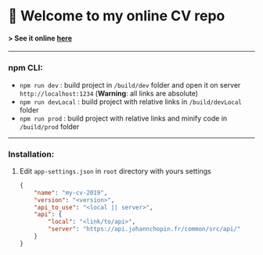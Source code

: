 # :page_facing_up: Welcome to my online CV repo

#### > See it online [here](https://cv.johannchopin.fr/)


----
### npm CLI:
* `npm run dev` : build project in `/build/dev` folder and open it on server `http://localhost:1234` (**Warning**: all links are absolute)
* `npm run devLocal` : build project with relative links in `/build/devLocal` folder
* `npm run prod` : build project with relative links and minify code in `/build/prod` folder


----
### Installation:

1. Edit `app-settings.json` in `root` directory with yours settings
    ```json
    {
        "name": "my-cv-2019",
        "version": "<version>",
        "api_to_use": "<local || server>",
        "api": {
            "local": "<link/to/api>",
            "server": "https://api.johannchopin.fr/common/src/api/"
        }
    }
    ```